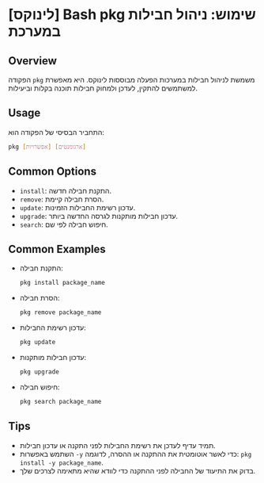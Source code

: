 # [לינוקס] Bash pkg שימוש: ניהול חבילות במערכת

## Overview
הפקודה `pkg` משמשת לניהול חבילות במערכות הפעלה מבוססות לינוקס. היא מאפשרת למשתמשים להתקין, לעדכן ולמחוק חבילות תוכנה בקלות וביעילות.

## Usage
התחביר הבסיסי של הפקודה הוא:

```bash
pkg [אפשרויות] [ארגומנטים]
```

## Common Options
- `install`: התקנת חבילה חדשה.
- `remove`: הסרת חבילה קיימת.
- `update`: עדכון רשימת החבילות הזמינות.
- `upgrade`: עדכון חבילות מותקנות לגרסה החדשה ביותר.
- `search`: חיפוש חבילה לפי שם.

## Common Examples
- התקנת חבילה:
  ```bash
  pkg install package_name
  ```

- הסרת חבילה:
  ```bash
  pkg remove package_name
  ```

- עדכון רשימת החבילות:
  ```bash
  pkg update
  ```

- עדכון חבילות מותקנות:
  ```bash
  pkg upgrade
  ```

- חיפוש חבילה:
  ```bash
  pkg search package_name
  ```

## Tips
- תמיד עדיף לעדכן את רשימת החבילות לפני התקנה או עדכון חבילות.
- השתמש באפשרות `-y` כדי לאשר אוטומטית את ההתקנה או ההסרה, לדוגמה: `pkg install -y package_name`.
- בדוק את התיעוד של החבילה לפני ההתקנה כדי לוודא שהיא מתאימה לצרכים שלך.